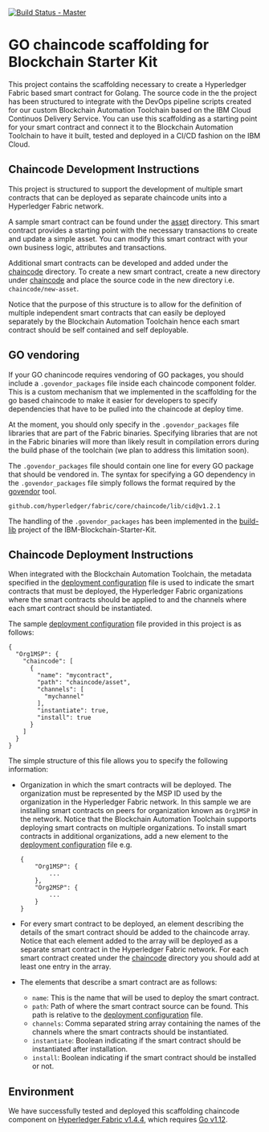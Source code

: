 [![Build Status - Master](https://travis-ci.org/IBM-Blockchain-Starter-Kit/chaincode-bootstrap.svg?branch=master)](https://travis-ci.org/IBM-Blockchain-Starter-Kit/chaincode-bootstrap/builds)

# GO chaincode scaffolding for Blockchain Starter Kit

This project contains the scaffolding necessary to create a Hyperledger Fabric based smart contract for Golang.  The source code in the the project has been structured to integrate with the DevOps pipeline scripts created for our custom Blockchain Automation Toolchain based on the IBM Cloud Continuos Delivery Service. You can use this scaffolding as a starting point for your smart contract and connect it to the Blockchain Automation Toolchain to have it built, tested and deployed in a CI/CD fashion on the IBM Cloud.

## Chaincode Development Instructions

This project is structured to support the development of multiple smart contracts that can be deployed as separate chaincode units into a Hyperledger Fabric network.

A sample smart contract can be found under the [asset](/chaincode/asset) directory. This smart contract provides a starting point with the necessary transactions to create and update a simple asset.  You can modify this smart contract with your own business logic, attributes and transactions.

Additional smart contracts can be developed and added under the [chaincode](/chaincode) directory. To create a new smart contract, create a new directory under [chaincode](/chaincode) and place the source code in the new directory i.e. `chaincode/new-asset`.

Notice that the purpose of this structure is to allow for the definition of multiple independent smart contracts that can easily be deployed separately by the Blockchain Automation Toolchain hence each smart contract should be self contained and self deployable.

## GO vendoring

If your GO chanincode requires vendoring of GO packages, you should include a `.govendor_packages` file inside each chaincode component folder. This is a custom mechanism that we implemented in the scaffolding for the go based chaincode to make it easier for developers to specify dependencies that have to be pulled into the chaincode at deploy time.  

At the moment, you should only specify in the `.govendor_packages` file libraries that are part of the Fabric binaries. Specifying libraries that are not in the Fabric binaries will more than likely result in compilation errors during the build phase of the toolchain (we plan to address this limitation soon).

The `.govendor_packages` file should contain one line for every GO package that should be vendored in. The syntax for specifying a GO dependency in the `.govendor_packages` file simply follows the format required by the [govendor](https://github.com/kardianos/govendor) tool.

```
github.com/hyperledger/fabric/core/chaincode/lib/cid@v1.2.1
```

The handling of the `.govendor_packages` has been implemented in the [build-lib](IBM-Blockchain-Starter-Kit/build-lib) project of the IBM-Blockchain-Starter-Kit.  

## Chaincode Deployment Instructions

When integrated with the Blockchain Automation Toolchain, the metadata specified in the [deployment configuration](deploy_config.json) file is used to indicate the smart contracts that must be deployed, the Hyperledger Fabric organizations where the smart contracts should be applied to and the channels where each smart contract should be instantiated.  

The sample [deployment configuration](deploy_config.json) file provided in this project is as follows: 

```
{
  "Org1MSP": {
    "chaincode": [
      {
        "name": "mycontract",
        "path": "chaincode/asset",
        "channels": [
          "mychannel"
        ],
        "instantiate": true,
        "install": true
      }
    ]
  }
}
```

The simple structure of this file allows you to specify the following information:

* Organization in which the smart contracts will be deployed. The organization must be represented by the MSP ID used by the organization in the Hyperledger Fabric network.  In this sample we are installing smart contracts on peers for organization known as `Org1MSP` in the network.  Notice that the Blockchain Automation Toolchain supports deploying smart contracts on multiple organizations.  To install smart contracts in additional organizations, add a new element to the [deployment configuration](deploy_config.json) file e.g.
    ```
    {
        "Org1MSP": {
            ...
        },
        "Org2MSP": {
            ...
        }
    }
    ```

* For every smart contract to be deployed, an element describing the details of the smart contract should be added to the chaincode array.  Notice that each element added to the array will be deployed as a separate smart contract in the Hyperledger Fabric network.  For each smart contract created under the [chaincode](/chaincode) directory you should add at least one entry in the array.
* The elements that describe a smart contract are as follows:
  * `name`: This is the name that will be used to deploy the smart contract. 
  * `path`: Path of where the smart contract source can be found. This path is relative to the [deployment configuration](deploy_config.json) file.
  * `channels`: Comma separated string array containing the names of the channels where the smart contracts should be instantiated.
  * `instantiate`: Boolean indicating if the smart contract should be instantiated after installation.
  * `install`: Boolean indicating if the smart contract should be installed or not.

## Environment

We have successfully tested and deployed this scaffolding chaincode component on [Hyperledger Fabric v1.4.4](https://hyperledger-fabric.readthedocs.io/en/release-1.4/releases.html), which requires [Go v1.12](https://golang.org/dl/).
